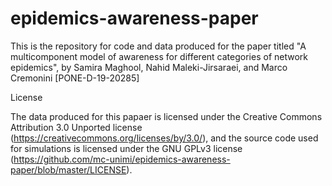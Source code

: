 # epidemics-awareness-paper
This is the repository for code and data produced for the paper titled "A multicomponent model of awareness for different categories of network epidemics", by Samira Maghool, Nahid Maleki-Jirsaraei, and Marco Cremonini [PONE-D-19-20285]


License

The data produced for this papaer is licensed under the Creative Commons Attribution 3.0 Unported license (https://creativecommons.org/licenses/by/3.0/), and the source code used for simulations is licensed under the GNU GPLv3 license (https://github.com/mc-unimi/epidemics-awareness-paper/blob/master/LICENSE).
